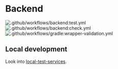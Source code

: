 # Backend

![.github/workflows/backend:test.yml](https://github.com/insights-io/Insight/workflows/.github/workflows/backend:test.yml/badge.svg)
![.github/workflows/backend:check.yml](https://github.com/insights-io/Insight/workflows/.github/workflows/backend:check.yml/badge.svg)
![.github/workflows/gradle:wrapper-validation.yml](https://github.com/insights-io/Insight/workflows/.github/workflows/gradle:wrapper-validation.yml/badge.svg)

## Local development

Look into [local-test-services](local-test-services/README.md).
